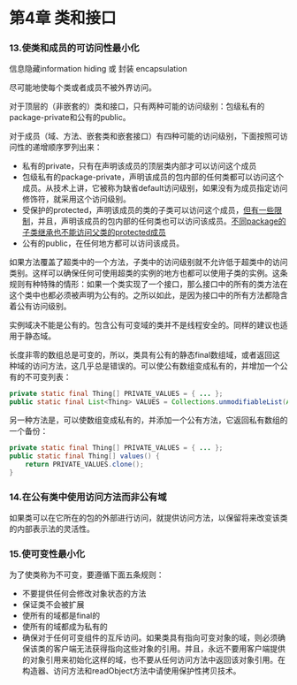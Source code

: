 # 第4章 类和接口

### 13.使类和成员的可访问性最小化

信息隐藏information hiding 或 封装 encapsulation

尽可能地使每个类或者成员不被外界访问。

对于顶层的（非嵌套的）类和接口，只有两种可能的访问级别：包级私有的package-private和公有的public。

对于成员（域、方法、嵌套类和嵌套接口）有四种可能的访问级别，下面按照可访问性的递增顺序罗列出来：

+ 私有的private，只有在声明该成员的顶层类内部才可以访问这个成员
+ 包级私有的package-private，声明该成员的包内部的任何类都可以访问这个成员。从技术上讲，它被称为缺省default访问级别，如果没有为成员指定访问修饰符，就采用这个访问级别。
+ 受保护的protected，声明该成员的类的子类可以访问这个成员，[但有一些限制](https://docs.oracle.com/javase/specs/jls/se7/html/jls-6.html)，并且，声明该成员的包内部的任何类也可以访问该成员。[不同package的子类继承也不能访问父类的protected成员](https://github.com/flyfire/YouDontKnowJava/tree/master/src/com/solarexsoft/test/testprotected)
+ 公有的public，在任何地方都可以访问该成员。

如果方法覆盖了超类中的一个方法，子类中的访问级别就不允许低于超类中的访问类别。这样可以确保任何可使用超类的实例的地方也都可以使用子类的实例。这条规则有种特殊的情形：如果一个类实现了一个接口，那么接口中的所有的类方法在这个类中也都必须被声明为公有的。之所以如此，是因为接口中的所有方法都隐含着公有访问级别。

实例域决不能是公有的。包含公有可变域的类并不是线程安全的。同样的建议也适用于静态域。

长度非零的数组总是可变的，所以，类具有公有的静态final数组域，或者返回这种域的访问方法，这几乎总是错误的。可以使公有数组变成私有的，并增加一个公有的不可变列表：

```java
private static final Thing[] PRIVATE_VALUES = { ... };
public static final List<Thing> VALUES = Collections.unmodifiableList(Arrays.asList(PRIVATE_VALUES));
```

另一种方法是，可以使数组变成私有的，并添加一个公有方法，它返回私有数组的一个备份：

```java
private static final Thing[] PRIVATE_VALUES = { ... };
public static final Thing[] values() {
    return PRIVATE_VALUES.clone();
}
```

### 14.在公有类中使用访问方法而非公有域

如果类可以在它所在的包的外部进行访问，就提供访问方法，以保留将来改变该类的内部表示法的灵活性。

### 15.使可变性最小化

为了使类称为不可变，要遵循下面五条规则：

- 不要提供任何会修改对象状态的方法
- 保证类不会被扩展
- 使所有的域都是final的
- 使所有的域都成为私有的
- 确保对于任何可变组件的互斥访问。如果类具有指向可变对象的域，则必须确保该类的客户端无法获得指向这些对象的引用。并且，永远不要用客户端提供的对象引用来初始化这样的域，也不要从任何访问方法中返回该对象引用。在构造器、访问方法和readObject方法中请使用保护性拷贝技术。

